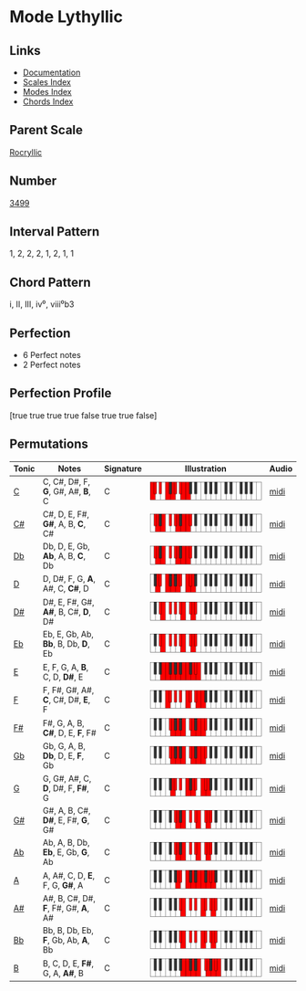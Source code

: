 # Mode Lythyllic

## Links

- [Documentation](README.md)
- [Scales Index](Scales.md)
- [Modes Index](Modes.md)
- [Chords Index](Chords.md)

## Parent Scale

[Rocryllic](ScaleRocryllic.md)

## Number

[3499](https://ianring.com/musictheory/scales/3499)

## Interval Pattern

1, 2, 2, 2, 1, 2, 1, 1

## Chord Pattern

i, II, III, iv⁰, viii⁰b3

## Perfection

- 6 Perfect notes
- 2 Perfect notes

## Perfection Profile

[true true true true false true true false]

## Permutations

| Tonic | Notes | Signature | Illustration | Audio |
|-------|-------|-----------|--------------|-------|
| [C](ModeCNaturalLythyllic.md) | C, C#, D#, F, **G**, G#, A#, **B**, C | C | ![CNaturalLythyllic](ModeCNaturalLythyllic.png) | [midi](https://github.com/edipermadi/music/blob/main/docs/ModeCNaturalLythyllic.mid?raw=true) |
| [C#](ModeCSharpLythyllic.md) | C#, D, E, F#, **G#**, A, B, **C**, C# | C | ![CSharpLythyllic](ModeCSharpLythyllic.png) | [midi](https://github.com/edipermadi/music/blob/main/docs/ModeCSharpLythyllic.mid?raw=true) |
| [Db](ModeDFlatLythyllic.md) | Db, D, E, Gb, **Ab**, A, B, **C**, Db | C | ![DFlatLythyllic](ModeDFlatLythyllic.png) | [midi](https://github.com/edipermadi/music/blob/main/docs/ModeDFlatLythyllic.mid?raw=true) |
| [D](ModeDNaturalLythyllic.md) | D, D#, F, G, **A**, A#, C, **C#**, D | C | ![DNaturalLythyllic](ModeDNaturalLythyllic.png) | [midi](https://github.com/edipermadi/music/blob/main/docs/ModeDNaturalLythyllic.mid?raw=true) |
| [D#](ModeDSharpLythyllic.md) | D#, E, F#, G#, **A#**, B, C#, **D**, D# | C | ![DSharpLythyllic](ModeDSharpLythyllic.png) | [midi](https://github.com/edipermadi/music/blob/main/docs/ModeDSharpLythyllic.mid?raw=true) |
| [Eb](ModeEFlatLythyllic.md) | Eb, E, Gb, Ab, **Bb**, B, Db, **D**, Eb | C | ![EFlatLythyllic](ModeEFlatLythyllic.png) | [midi](https://github.com/edipermadi/music/blob/main/docs/ModeEFlatLythyllic.mid?raw=true) |
| [E](ModeENaturalLythyllic.md) | E, F, G, A, **B**, C, D, **D#**, E | C | ![ENaturalLythyllic](ModeENaturalLythyllic.png) | [midi](https://github.com/edipermadi/music/blob/main/docs/ModeENaturalLythyllic.mid?raw=true) |
| [F](ModeFNaturalLythyllic.md) | F, F#, G#, A#, **C**, C#, D#, **E**, F | C | ![FNaturalLythyllic](ModeFNaturalLythyllic.png) | [midi](https://github.com/edipermadi/music/blob/main/docs/ModeFNaturalLythyllic.mid?raw=true) |
| [F#](ModeFSharpLythyllic.md) | F#, G, A, B, **C#**, D, E, **F**, F# | C | ![FSharpLythyllic](ModeFSharpLythyllic.png) | [midi](https://github.com/edipermadi/music/blob/main/docs/ModeFSharpLythyllic.mid?raw=true) |
| [Gb](ModeGFlatLythyllic.md) | Gb, G, A, B, **Db**, D, E, **F**, Gb | C | ![GFlatLythyllic](ModeGFlatLythyllic.png) | [midi](https://github.com/edipermadi/music/blob/main/docs/ModeGFlatLythyllic.mid?raw=true) |
| [G](ModeGNaturalLythyllic.md) | G, G#, A#, C, **D**, D#, F, **F#**, G | C | ![GNaturalLythyllic](ModeGNaturalLythyllic.png) | [midi](https://github.com/edipermadi/music/blob/main/docs/ModeGNaturalLythyllic.mid?raw=true) |
| [G#](ModeGSharpLythyllic.md) | G#, A, B, C#, **D#**, E, F#, **G**, G# | C | ![GSharpLythyllic](ModeGSharpLythyllic.png) | [midi](https://github.com/edipermadi/music/blob/main/docs/ModeGSharpLythyllic.mid?raw=true) |
| [Ab](ModeAFlatLythyllic.md) | Ab, A, B, Db, **Eb**, E, Gb, **G**, Ab | C | ![AFlatLythyllic](ModeAFlatLythyllic.png) | [midi](https://github.com/edipermadi/music/blob/main/docs/ModeAFlatLythyllic.mid?raw=true) |
| [A](ModeANaturalLythyllic.md) | A, A#, C, D, **E**, F, G, **G#**, A | C | ![ANaturalLythyllic](ModeANaturalLythyllic.png) | [midi](https://github.com/edipermadi/music/blob/main/docs/ModeANaturalLythyllic.mid?raw=true) |
| [A#](ModeASharpLythyllic.md) | A#, B, C#, D#, **F**, F#, G#, **A**, A# | C | ![ASharpLythyllic](ModeASharpLythyllic.png) | [midi](https://github.com/edipermadi/music/blob/main/docs/ModeASharpLythyllic.mid?raw=true) |
| [Bb](ModeBFlatLythyllic.md) | Bb, B, Db, Eb, **F**, Gb, Ab, **A**, Bb | C | ![BFlatLythyllic](ModeBFlatLythyllic.png) | [midi](https://github.com/edipermadi/music/blob/main/docs/ModeBFlatLythyllic.mid?raw=true) |
| [B](ModeBNaturalLythyllic.md) | B, C, D, E, **F#**, G, A, **A#**, B | C | ![BNaturalLythyllic](ModeBNaturalLythyllic.png) | [midi](https://github.com/edipermadi/music/blob/main/docs/ModeBNaturalLythyllic.mid?raw=true) |
